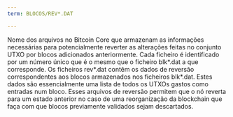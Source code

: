 ```yaml
---
term: BLOCOS/REV*.DAT

---
```

Nome dos arquivos no Bitcoin Core que armazenam as informações necessárias para potencialmente reverter as alterações feitas no conjunto UTXO por blocos adicionados anteriormente. Cada ficheiro é identificado por um número único que é o mesmo que o ficheiro blk*.dat a que corresponde. Os ficheiros rev*.dat contêm os dados de reversão correspondentes aos blocos armazenados nos ficheiros blk*.dat. Estes dados são essencialmente uma lista de todos os UTXOs gastos como entradas num bloco. Esses arquivos de reversão permitem que o nó reverta para um estado anterior no caso de uma reorganização da blockchain que faça com que blocos previamente validados sejam descartados.